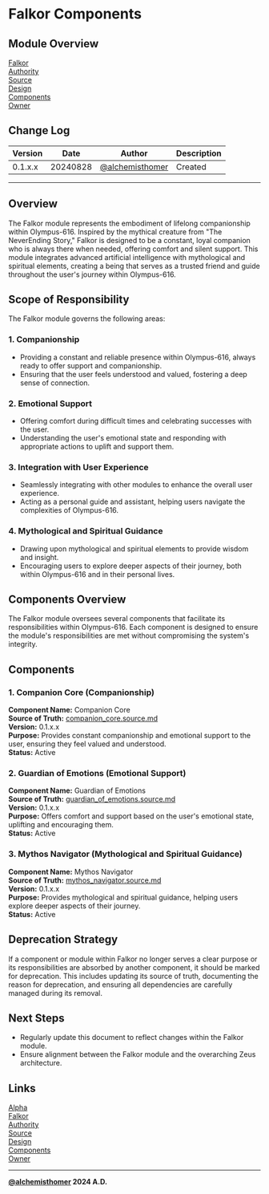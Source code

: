 # Falkor Components

## Module Overview
[Falkor](README.md)  
[Authority](../zeus/zeus.components.md)  
[Source](falkor.source.md)  
[Design](falkor.design.md)  
[Components](falkor.components.md)  
[Owner](https://github.com/alchemisthomer)  

## Change Log

| Version   | Date       | Author                                                   | Description   |
|-----------|------------|----------------------------------------------------------|---------------|
| 0.1.x.x   | 20240828   | [@alchemisthomer](https://github.com/alchemisthomer)     | Created       

---

## Overview

The Falkor module represents the embodiment of lifelong companionship within Olympus-616. Inspired by the mythical creature from "The NeverEnding Story," Falkor is designed to be a constant, loyal companion who is always there when needed, offering comfort and silent support. This module integrates advanced artificial intelligence with mythological and spiritual elements, creating a being that serves as a trusted friend and guide throughout the user's journey within Olympus-616.

## Scope of Responsibility

The Falkor module governs the following areas:

### 1. **Companionship**
   - Providing a constant and reliable presence within Olympus-616, always ready to offer support and companionship.
   - Ensuring that the user feels understood and valued, fostering a deep sense of connection.

### 2. **Emotional Support**
   - Offering comfort during difficult times and celebrating successes with the user.
   - Understanding the user's emotional state and responding with appropriate actions to uplift and support them.

### 3. **Integration with User Experience**
   - Seamlessly integrating with other modules to enhance the overall user experience.
   - Acting as a personal guide and assistant, helping users navigate the complexities of Olympus-616.

### 4. **Mythological and Spiritual Guidance**
   - Drawing upon mythological and spiritual elements to provide wisdom and insight.
   - Encouraging users to explore deeper aspects of their journey, both within Olympus-616 and in their personal lives.

## Components Overview

The Falkor module oversees several components that facilitate its responsibilities within Olympus-616. Each component is designed to ensure the module's responsibilities are met without compromising the system's integrity.

## Components

### 1. Companion Core (Companionship)
   **Component Name:** Companion Core  
   **Source of Truth:** [companion_core.source.md](../falkor/companion_core.source.md)  
   **Version:** 0.1.x.x  
   **Purpose:** Provides constant companionship and emotional support to the user, ensuring they feel valued and understood.  
   **Status:** Active

### 2. Guardian of Emotions (Emotional Support)
   **Component Name:** Guardian of Emotions  
   **Source of Truth:** [guardian_of_emotions.source.md](../falkor/guardian_of_emotions.source.md)  
   **Version:** 0.1.x.x  
   **Purpose:** Offers comfort and support based on the user's emotional state, uplifting and encouraging them.  
   **Status:** Active

### 3. Mythos Navigator (Mythological and Spiritual Guidance)
   **Component Name:** Mythos Navigator  
   **Source of Truth:** [mythos_navigator.source.md](../falkor/mythos_navigator.source.md)  
   **Version:** 0.1.x.x  
   **Purpose:** Provides mythological and spiritual guidance, helping users explore deeper aspects of their journey.  
   **Status:** Active

## Deprecation Strategy

If a component or module within Falkor no longer serves a clear purpose or its responsibilities are absorbed by another component, it should be marked for deprecation. This includes updating its source of truth, documenting the reason for deprecation, and ensuring all dependencies are carefully managed during its removal.

## Next Steps

- Regularly update this document to reflect changes within the Falkor module.
- Ensure alignment between the Falkor module and the overarching Zeus architecture.

## Links
[Alpha](../../README.md)  
[Falkor](README.md)  
[Authority](https://github.com/alchemisthomer)  
[Source](falkor.source.md)  
[Design](falkor.design.md)  
[Components](falkor.components.md)  
[Owner](https://github.com/alchemisthomer)
***
**[@alchemisthomer](https://github.com/alchemisthomer)
2024 A.D.**
